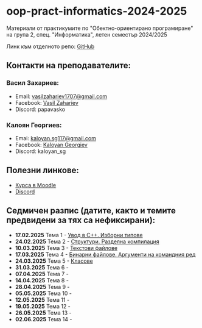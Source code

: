 # oop-pract-informatics-2024-2025
Материали от практикумите по "Обектно-ориентирано програмиране" на група 2, спец. "Информатика", летен семестър 2024/2025

Линк към отделното репо: [GitHub](https://github.com/vasilzahariev/oop-pract-informatics-2024-2025/tree/main)

## Контакти на преподавателите:

### Васил Захариев:

- Email: vasilzahariev1707@gmail.com
- Facebook: [Vasil Zahariev](https://www.facebook.com/vasil.zahariev.75/)
- Discord: papavasko

### Калоян Георгиев:

- Emai: kaloyan.sg117@gmail.com
- Facebook: [Kaloyan Georgiev](https://www.facebook.com/kaloqn.georgiew)
- Discord: kaloyan_sg

## Полезни линкове:

- [Курса в Moodle](https://learn.fmi.uni-sofia.bg/course/view.php?id=10995)
- [Discord](https://discord.gg/gdwPfWDWuJ)

## Седмичен разпис (датите, както и темите предвидени за тях са нефиксирани):

- **17.02.2025** Тема 1 - [Увод в C++. Изборни типове](./01-Hello-Cpp/)
- **24.02.2025** Тема 2 - [Структури. Разделна компилация](./02-Structures/)
- **10.03.2025** Тема 3 - [Текстови файлове](./03-Text-Files/)
- **17.03.2025** Тема 4 - [Бинарни файлове. Аргументи на командния ред](./04-Binary-Files/)
- **24.03.2025** Тема 5 - [Класове](./05-Classes/)
- **31.03.2025** Тема 6 - [](./)
- **07.04.2025** Тема 7 - [](./)
- **14.04.2025** Тема 8 - [](./)
- **28.04.2025** Тема 9 - [](./)
- **05.05.2025** Тема 10 - [](./)
- **12.05.2025** Тема 11 - [](./)
- **19.05.2025** Тема 12 - [](./)
- **26.05.2025** Тема 13 - [](./)
- **02.06.2025** Тема 14 - [](./)
